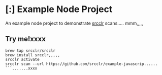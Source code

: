 # [:] Example Node Project

An example node project to demonstrate [srcclr](https://www.srcclr.com) scans.....
   mmm,,,,,
## Try me!xxxx

```wwwww...........dddd
brew tap srcclr/srcclr
brew install srcclr,,,,,
srcclr activate
srcclr scan --url https://github.com/srcclr/example-javascrip......
```.......xxxx
